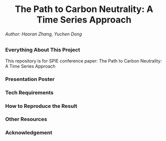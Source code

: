 <a name="readme-top"></a>
<div align="center">
<h1 align="center">The Path to Carbon Neutrality: A Time Series Approach</h1>
</div>

###### Author: Haoran Zhang, Yuchen Dong

### Everything About This Project
This repository is for SPIE conference paper: The Path to Carbon Neutrality: A Time Series Approach
### Presentation Poster

### Tech Requirements

### How to Reproduce the Result

### Other Resources

### Acknowledgement
